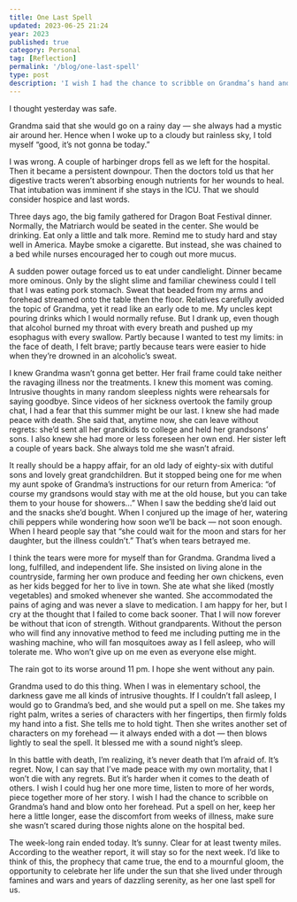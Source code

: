 ```yaml
---
title: One Last Spell
updated: 2023-06-25 21:24
year: 2023
published: true
category: Personal
tag: [Reflection]
permalink: '/blog/one-last-spell'
type: post
description: 'I wish I had the chance to scribble on Grandma’s hand and blow onto her forehead. Put a spell on her, keep her here a little longer, ease the discomfort from weeks of illness, make sure she wasn’t scared during those nights alone on the hospital bed. '
---
```


I thought yesterday was safe. 

Grandma said that she would go on a rainy day — she always had a mystic air around her. Hence when I woke up to a cloudy but rainless sky, I told myself “good, it’s not gonna be today.”

I was wrong. A couple of harbinger drops fell as we left for the hospital. Then it became a persistent downpour. Then the doctors told us that her digestive tracts weren’t absorbing enough nutrients for her wounds to heal. That intubation was imminent if she stays in the ICU. That we should consider hospice and last words.

Three days ago, the big family gathered for Dragon Boat Festival dinner. Normally, the Matriarch would be seated in the center. She would be drinking. Eat only a little and talk more. Remind me to study hard and stay well in America. Maybe smoke a cigarette. But instead, she was chained to a bed while nurses encouraged her to cough out more mucus. 

A sudden power outage forced us to eat under candlelight. Dinner became more ominous. Only by the slight slime and familiar chewiness could I tell that I was eating pork stomach. Sweat that beaded from my arms and forehead streamed onto the table then the floor. Relatives carefully avoided the topic of Grandma, yet it read like an early ode to me. My uncles kept pouring drinks which I would normally refuse. But I drank up, even though that alcohol burned my throat with every breath and pushed up my esophagus with every swallow. Partly because I wanted to test my limits: in the face of death, I felt brave; partly because tears were easier to hide when they’re drowned in an alcoholic’s sweat. 

I knew Grandma wasn’t gonna get better. Her frail frame could take neither the ravaging illness nor the treatments. I knew this moment was coming. Intrusive thoughts in many random sleepless nights were rehearsals for saying goodbye. Since videos of her sickness overtook the family group chat, I had a fear that this summer might be our last. I knew she had made peace with death. She said that, anytime now, she can leave without regrets: she’d sent all her grandkids to college and held her grandsons’ sons. I also knew she had more or less foreseen her own end. Her sister left a couple of years back. She always told me she wasn’t afraid.

It really should be a happy affair,  for an old lady of eighty-six with  dutiful sons and lovely great grandchildren. But it stopped being one for me when my aunt spoke of Grandma’s instructions for our return from America: “of course my grandsons would stay with me at the old house, but you can take them to your house for showers…” When I saw the bedding she’d laid out and the snacks she’d bought. When I conjured up the image of her, watering chili peppers while wondering how soon we’ll be back — not soon enough. When I heard people say that “she could wait for the moon and stars for her daughter, but the illness couldn’t.” That’s when tears betrayed me.

I think the tears were more for myself than for Grandma. Grandma lived a long,  fulfilled, and independent life. She insisted on living alone in the countryside, farming her own produce and feeding her own chickens, even as her kids begged for her to live in town. She ate what she liked (mostly vegetables) and smoked whenever she wanted. She accommodated the pains of aging and was never a slave to medication. I am happy for her, but I cry at the thought that I failed to come back sooner. That I will now forever be without that icon of strength. Without grandparents. Without the person who will find any innovative method to feed me including putting me in the washing machine, who will fan mosquitoes away as I fell asleep, who will tolerate me. Who won’t give up on me even as everyone else might.

The rain got to its worse around 11 pm. I hope she went without any pain.

Grandma used to do this thing. When I was in elementary school, the darkness gave me all kinds of intrusive thoughts. If I couldn’t fall asleep, I would go to Grandma’s bed, and she would put a spell on me. She takes my right palm, writes a series of characters with her fingertips, then firmly folds my hand into a fist. She tells me to hold tight. Then she writes another set of characters on my forehead — it always ended with a dot — then blows lightly to seal the spell. It blessed me with a sound night’s sleep.

In this battle with death, I’m realizing, it’s never death that I’m afraid of. It’s regret. Now, I can say that I’ve made peace with my own mortality, that I won’t die with any regrets. But it’s harder when it comes to the death of others. I wish I could hug her one more time, listen to more of her words, piece together more of her story. I wish I had the chance to scribble on Grandma’s hand and blow onto her forehead. Put a spell on her, keep her here a little longer, ease the discomfort from weeks of illness, make sure she wasn’t scared during those nights alone on the hospital bed.

The week-long rain ended today. It’s sunny. Clear for at least twenty miles. According to the weather report, it will stay so for the next week. I’d like to think of this, the prophecy that came true, the end to a mournful gloom, the opportunity to celebrate her life under the sun that she lived under through famines and wars and years of dazzling serenity, as her one last spell for us.

